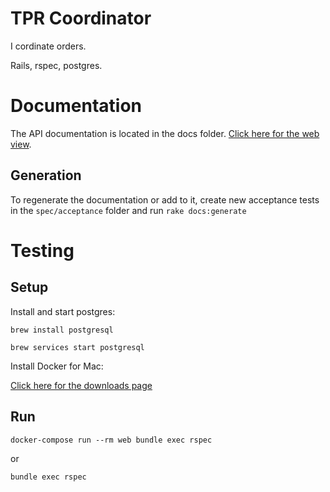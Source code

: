 # TPR Coordinator

I cordinate orders.

Rails, rspec, postgres.

# Documentation

The API documentation is located in the docs folder. [Click here for the web view](/doc/index.markdown).

## Generation
To regenerate the documentation or add to it, create new acceptance tests in the `spec/acceptance` folder and run `rake docs:generate`

# Testing

## Setup

Install and start postgres:

`brew install postgresql`

`brew services start postgresql`

Install Docker for Mac:

[Click here for the downloads page](https://store.docker.com/editions/community/docker-ce-desktop-mac)

## Run

```
docker-compose run --rm web bundle exec rspec
```

or 

```
bundle exec rspec
```
